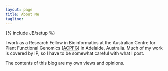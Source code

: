 ```yaml
---
layout: page
title: About Me
tagline:
---
```

{% include JB/setup %}

I work as a Research Fellow in Bioinformatics at the Australian Centre for Plant Functional Genomics
([ACPFG](http://www.acpfg.com.au/)) in Adelaide, Australia. Much of my work is covered by IP, so I
have to be somewhat careful with what I post.

The contents of this blog are my own views and opinions.
